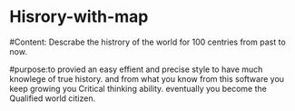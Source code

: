 # Hisrory-with-map
#Content: Descrabe the histrory of the world for 100 centries from past to now.


#purpose:to provied an easy  effient and precise style to have much knowlege of true history. and from what you know from this 
        software you keep growing you Critical thinking ability. eventually you become the Qualified world citizen.
        

